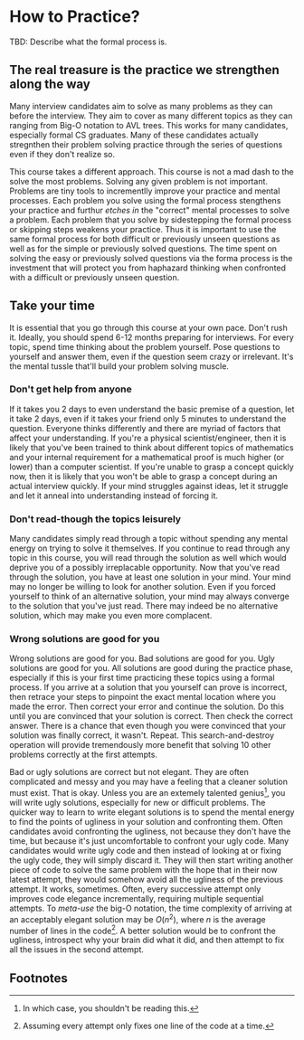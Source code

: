 # How to Practice?

TBD: Describe what the formal process is.

## The real treasure is the practice we strengthen along the way
Many interview candidates aim to solve as many problems as they can before the interview.
They aim to cover as many different topics as they can ranging from Big-O notation to AVL trees.
This works for many candidates, especially formal CS graduates. Many of these candidates actually
stregnthen their problem solving practice through the series of questions even if they don't
realize so.

This course takes a different approach. This course is not a mad dash to the solve the most
problems.
Solving any given problem is not important. Problems are tiny tools to incrementlly improve
your practice and mental processes. Each problem you solve using the formal process stengthens
your practice and
furthur *etches in* the "correct" mental processes to solve a problem. Each problem that you solve
by sidestepping the formal process or skipping steps weakens your practice. Thus it is important
to use the same formal process for both difficult or previously unseen questions as well as for
the simple or previously solved questions. The time spent on solving the easy or previously solved
questions via the forma process is the investment that will protect you from haphazard thinking
when confronted with a difficult or previously unseen question.

## Take your time
It is essential that you go through this course at your own pace. Don't rush it.
Ideally, you should spend 6-12 months preparing for interviews.
For every topic, spend time thinking about the problem yourself. Pose questions to yourself and
answer them, even if the question seem crazy or irrelevant. It's the mental tussle that'll build
your problem solving muscle.

### Don't get help from anyone
If it takes you 2 days to even understand the basic premise of a
question, let it take 2 days, even if it takes your friend only 5 minutes to understand the
question. Everyone thinks differently and there are myriad of factors that affect your
understanding. If you're a physical scientist/engineer, then it is likely that you've been trained
to think about different topics of mathematics and your internal requirement for a mathematical
proof is much higher (or lower) than a computer scientist. If you're unable to grasp a concept
quickly now, then it is likely that you won't be able to grasp a concept during an actual
interview quickly. If your mind struggles against ideas, let it struggle and let it anneal into
understanding instead of forcing it.

### Don't read-though the topics leisurely
Many candidates simply read through a topic without
spending any mental energy on trying to solve it themselves. If you continue to read through
any topic in this course, you will read through the solution as well which would deprive you of
a possibly irreplacable opportunity. Now that you've read through the solution, you have at least
one solution in your mind. Your mind may no longer be willing to look for another solution. Even
if you forced yourself to think of an alternative solution, your mind may always converge to the
solution that you've just read. There may indeed be no alternative solution, which may make you
even more complacent.

### Wrong solutions are good for you
Wrong solutions are good for you. Bad solutions are good for you. Ugly solutions are good for you.
All solutions are good during the practice phase, especially if this is your first time practicing
these topics using a formal process. If you arrive at a solution that you yourself can prove is
incorrect, then retrace your steps to pinpoint the exact mental location where you made the
error. Then correct your error and continue the solution. Do this until you are convinced that
your solution is correct. Then check the correct answer. There is a chance that even though you
were convinced that your solution was finally correct, it wasn't. Repeat.
This search-and-destroy operation will provide tremendously more benefit that solving 10 other
problems correctly at the first attempts.

Bad or ugly solutions are correct but not elegant. They are often complicated and messy and you
may have a feeling that a cleaner solution must exist. That is okay. Unless you are an
extemely talented genius[^you-shouldnt-be-reading-this], you will write ugly solutions, especially
for new or difficult problems. The quicker way to learn to write elegant solutions is to
spend the mental energy to find the points of ugliness in your solution and confronting them.
Often candidates avoid confronting the ugliness, not because they don't have the time, but
because it's just uncomfortable to confront your ugly code. Many candidates would write
ugly code and then instead of looking at or fixing the ugly code, they will simply discard it.
They will then start writing another piece of code to solve the same problem with the hope that
in their now latest attempt, they would somehow avoid all the ugliness of the previous attempt.
It works, sometimes. Often, every successive attempt only improves code elegance incrementally,
requiring multiple sequential attempts. To *meta-use* the big-O notation, the time complexity of
arriving at an acceptably elegant solution may be $O(n^2)$, where $n$ is the average number of
lines in the code[^assuming-every-attempt-fixes-one-line]. A better solution would be to
confront the ugliness, introspect why your brain did what it did, and then attempt to fix all the
issues in the second attempt.



## Footnotes
[^you-shouldnt-be-reading-this]:
    In which case, you shouldn't be reading this.
[^assuming-every-attempt-fixes-one-line]:
    Assuming every attempt only fixes one line of the code at a time.
